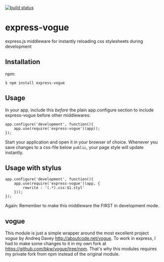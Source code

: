 [![build status](https://secure.travis-ci.org/bkw/express-vogue.png)](http://travis-ci.org/bkw/express-vogue)
# express-vogue

  express.js middleware for instantly reloading css stylesheets during
  development

## Installation

npm:

    $ npm install express-vogue

## Usage


In your app, include this _before_ the plain app.configure section to
include express-vogue before other middlewares:

    app.configure('development', function(){
        app.use(require('express-vogue')(app));
    });

Start your application and open it in your browser of choice. Whenever you save
changes to a css-file below `public`, your page style will update instantly.


## Usage with stylus

    app.configure('development', function(){ 
        app.use(require('express-vogue')(app, {
            rewrite : '(.*).css:$1.styl'
        })); 
    });

Again: Remember to make this middleware the FIRST in development mode.

## vogue

This module is just a simple wrapper around the most excellent project _vogue_
by Andreq Davey <http://aboutcode.net/vogue>. To work in express, I had to make
some changes to it in my own fork at <https://github.com/bkw/vogue/tree/npm>.
That's why this modules requires my private fork from npm instead of the
original module.

